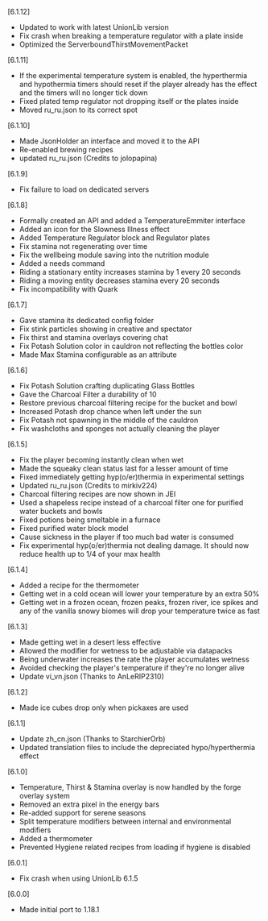 [6.1.12]
- Updated to work with latest UnionLib version
- Fix crash when breaking a temperature regulator with a plate inside
- Optimized the ServerboundThirstMovementPacket

[6.1.11]
- If the experimental temperature system is enabled, the hyperthermia and hypothermia timers should reset if the player already has the effect and the timers will no longer tick down
- Fixed plated temp regulator not dropping itself or the plates inside
- Moved ru_ru.json to its correct spot

[6.1.10]
- Made JsonHolder an interface and moved it to the API
- Re-enabled brewing recipes
- updated ru_ru.json (Credits to jolopapina)

[6.1.9]
- Fix failure to load on dedicated servers

[6.1.8]
- Formally created an API and added a TemperatureEmmiter interface
- Added an icon for the Slowness Illness effect
- Added Temperature Regulator block and Regulator plates
- Fix stamina not regenerating over time
- Fix the wellbeing module saving into the nutrition module
- Added a needs command
- Riding a stationary entity increases stamina by 1 every 20 seconds
- Riding a moving entity decreases stamina every 20 seconds
- Fix incompatibility with Quark

[6.1.7]
- Gave stamina its dedicated config folder
- Fix stink particles showing in creative and spectator
- Fix thirst and stamina overlays covering chat
- Fix Potash Solution color in cauldron not reflecting the bottles color
- Made Max Stamina configurable as an attribute

[6.1.6]
- Fix Potash Solution crafting duplicating Glass Bottles
- Gave the Charcoal Filter a durability of 10
- Restore previous charcoal filtering recipe for the bucket and bowl
- Increased Potash drop chance when left under the sun
- Fix Potash not spawning in the middle of the cauldron
- Fix washcloths and sponges not actually cleaning the player

[6.1.5]
- Fix the player becoming instantly clean when wet
- Made the squeaky clean status last for a lesser amount of time
- Fixed immediately getting hyp(o/er)thermia in experimental settings
- Updated ru_ru.json (Credits to mirkiv224)
- Charcoal filtering recipes are now shown in JEI
- Used a shapeless recipe instead of a charcoal filter one for purified water buckets and bowls
- Fixed potions being smeltable in a furnace
- Fixed purified water block model
- Cause sickness in the player if too much bad water is consumed
- Fix experimental hyp(o/er)thermia not dealing damage. It should now reduce health up to 1/4 of your max health

[6.1.4]
- Added a recipe for the thermometer
- Getting wet in a cold ocean will lower your temperature by an extra 50%
- Getting wet in a frozen ocean, frozen peaks, frozen river, ice spikes and any of the vanilla snowy biomes will drop your temperature twice as fast

[6.1.3]
- Made getting wet in a desert less effective
- Allowed the modifier for wetness to be adjustable via datapacks
- Being underwater increases the rate the player accumulates wetness
- Avoided checking the player's temperature if they're no longer alive
- Update vi_vn.json (Thanks to AnLeRIP2310) 

[6.1.2]
- Made ice cubes drop only when pickaxes are used

[6.1.1]
- Update zh_cn.json (Thanks to StarchierOrb)
- Updated translation files to include the depreciated hypo/hyperthermia effect

[6.1.0]
- Temperature, Thirst & Stamina overlay is now handled by the forge overlay system
- Removed an extra pixel in the energy bars
- Re-added support for serene seasons
- Split temperature modifiers between internal and environmental modifiers
- Added a thermometer
- Prevented Hygiene related recipes from loading if hygiene is disabled

[6.0.1]
- Fix crash when using UnionLib 6.1.5

[6.0.0]
- Made initial port to 1.18.1